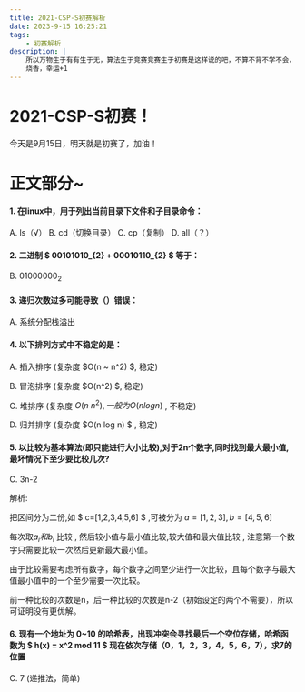 ```yaml
---
title: 2021-CSP-S初赛解析
date: 2023-9-15 16:25:21
tags: 
    - 初赛解析
description: |
    所以万物生于有有生于无，算法生于竞赛竞赛生于初赛是这样说的吧，不算不背不学不会，全全不会。
    烧香，幸运+1
---
```


# 2021-CSP-S初赛！

今天是9月15日，明天就是初赛了，加油！

# 正文部分~ 

#### 1. 在linux中，用于列出当前目录下文件和子目录命令：

A. ls（√） B. cd（切换目录） C. cp（复制） D. all（？）

#### 2. 二进制 $ 00101010_{2} + 00010110_{2} $ 等于：

B. $01000000_{2}$

#### 3. 递归次数过多可能导致（）错误：

A. 系统分配栈溢出

#### 4. 以下排列方式中不稳定的是：

A. 插入排序 (复杂度 $O(n ~ n^2) $, 稳定)

B. 冒泡排序 (复杂度 $O(n^2) $, 稳定)

C. 堆排序 (复杂度 $O(n ~ n^2) , 一般为 O(n log n)$ , 不稳定)

D. 归并排序 (复杂度 $O(n log n) $ , 稳定)

#### 5. 以比较为基本算法(即只能进行大小比较),对于2n个数字,同时找到最大最小值,最坏情况下至少要比较几次?

C. 3n-2

解析:

把区间分为二份,如 $ c=[1,2,3,4,5,6] $ ,可被分为 $a=[1,2,3] , b=[4,5,6]$ 

每次取$a_{i} 和 b_{i}$ 比较 , 然后较小值与最小值比较,较大值和最大值比较 , 注意第一个数字只需要比较一次然后更新最大最小值。

由于比较需要考虑所有数字，每个数字之间至少进行一次比较，且每个数字与最大值最小值中的一个至少需要一次比较。

前一种比较的次数是n，后一种比较的次数是n-2（初始设定的两个不需要），所以可证明没有更优解。

#### 6. 现有一个地址为 0~10 的哈希表，出现冲突会寻找最后一个空位存储，哈希函数为 $ h(x) = x^2 mod 11 $ 现在依次存储（0，1，2，3，4，5，6，7），求7的位置

C. 7 (递推法，简单)

